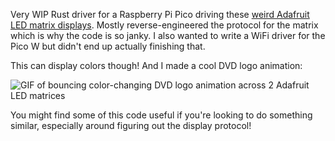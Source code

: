 Very WIP Rust driver for a Raspberry Pi Pico driving these [weird Adafruit LED matrix displays](https://www.adafruit.com/product/2278). Mostly reverse-engineered the protocol for the matrix which is why the code is so janky. I also wanted to write a WiFi driver for the Pico W but didn't end up actually finishing that.

This can display colors though! And I made a cool DVD logo animation:

![GIF of bouncing color-changing DVD logo animation across 2 Adafruit LED matrices](https://doggo.ninja/EmdJPK.gif)

You might find some of this code useful if you're looking to do something similar, especially around figuring out the display protocol!
